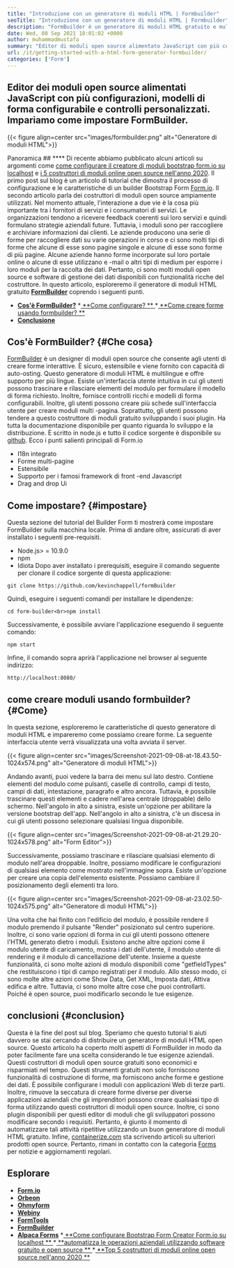 ```yaml
---
title: "Introduzione con un generatore di moduli HTML | Formbuilder" 
seoTitle: "Introduzione con un generatore di moduli HTML | Formbuilder" 
description: "FormBuilder è un generatore di moduli HTML gratuito e multilingue con interfaccia utente Drag & Drop. Segui questo tutorial per imparare a configurarlo su LocalHost." 
date: Wed, 08 Sep 2021 18:01:02 +0000
author: muhammadmustafa
summary: "Editor di moduli open source alimentato JavaScript con più configurazioni, modelli di modulo configurabile e controlli personalizzati. Impariamo come impostare FormBuilder." 
url: /it/getting-started-with-a-html-form-generator-formbuilder/
categories: ['Form']
---
```


## Editor dei moduli open source alimentati JavaScript con più configurazioni, modelli di forma configurabile e controlli personalizzati. Impariamo come impostare FormBuilder.

{{< figure align=center src="images/formbuilder.png" alt="Generatore di moduli HTML">}}


Panoramica ##  **** 
Di recente abbiamo pubblicato alcuni articoli su argomenti come [come configurare il creatore di moduli bootstrap form.io su localhost][1] e [i 5 costruttori di moduli online open source nell'anno 2020][2]. Il primo post sul blog è un articolo di tutorial che dimostra il processo di configurazione e le caratteristiche di un builder Bootstrap Form [Form.io][3]. Il secondo articolo parla dei costruttori di moduli open source ampiamente utilizzati. Nel momento attuale, l'interazione a due vie è la cosa più importante tra i fornitori di servizi e i consumatori di servizi. Le organizzazioni tendono a ricevere feedback coerenti sui loro servizi e quindi formulano strategie aziendali future. Tuttavia, i moduli sono per raccogliere e archiviare informazioni dai clienti. Le aziende producono una serie di forme per raccogliere dati su varie operazioni in corso e ci sono molti tipi di forme che alcune di esse sono pagine singole e alcune di esse sono forme di più pagine. Alcune aziende hanno forme incorporate sul loro portale online o alcune di esse utilizzano e -mail o altri tipi di medium per esporre i loro moduli per la raccolta dei dati.
Pertanto, ci sono molti moduli open source e software di gestione dei dati disponibili con funzionalità ricche del costruttore. In questo articolo, esploreremo il generatore di moduli HTML gratuito  **[FormBuilder][4]**  coprendo i seguenti punti.
  * **[Cos'è FormBuilder?][5]**
  *[ **Come configurare? ** ][6]
  *[ **Come creare forme usando formbuilder? ** ][7]
  * **[Conclusione][8]**

## Cos'è FormBuilder?   {#Che cosa}
[FormBuilder][4] è un designer di moduli open source che consente agli utenti di creare forme interattive. È sicuro, estensibile e viene fornito con capacità di auto-osting. Questo generatore di moduli HTML è multilingue e offre supporto per più lingue. Esiste un'interfaccia utente intuitiva in cui gli utenti possono trascinare e rilasciare elementi del modulo per formulare il modello di forma richiesto. Inoltre, fornisce controlli ricchi e modelli di forma configurabili. Inoltre, gli utenti possono creare più schede sull'interfaccia utente per creare moduli multi -pagina. Soprattutto, gli utenti possono tendere a questo costruttore di moduli gratuito sviluppando i suoi plugin. Ha tutta la documentazione disponibile per quanto riguarda lo sviluppo e la distribuzione. È scritto in node.js e tutto il codice sorgente è disponibile su [github][9].
Ecco i punti salienti principali di Form.io
  * I18n integrato
  * Forme multi-pagine
  * Estensibile
  * Supporto per i famosi framework di front -end Javascript
  * Drag and drop Ui

## Come impostare?   {#impostare}
Questa sezione del tutorial del Builder Form ti mostrerà come impostare FormBuilder sulla macchina locale.
Prima di andare oltre, assicurati di aver installato i seguenti pre-requisiti.
  * Node.js> = 10.9.0
  * npm
  * Idiota
Dopo aver installato i prerequisiti, eseguire il comando seguente per clonare il codice sorgente di questa applicazione:
```
git clone https://github.com/kevinchappell/formBuilder
```
Quindi, eseguire i seguenti comandi per installare le dipendenze:
```
cd form-builder<br>npm install 
```
Successivamente, è possibile avviare l'applicazione eseguendo il seguente comando:
```
npm start
```
Infine, il comando sopra aprirà l'applicazione nel browser al seguente indirizzo:
```
http://localhost:8080/
```

## come creare moduli usando formbuilder?   {#Come}
In questa sezione, esploreremo le caratteristiche di questo generatore di moduli HTML e impareremo come possiamo creare forme.
La seguente interfaccia utente verrà visualizzata una volta avviata il server.

{{< figure align=center src="images/Screenshot-2021-09-08-at-18.43.50-1024x574.png" alt="Generatore di moduli HTML">}}

Andando avanti, puoi vedere la barra dei menu sul lato destro. Contiene elementi del modulo come pulsanti, caselle di controllo, campi di testo, campi di dati, intestazione, paragrafo e altro ancora. Tuttavia, è possibile trascinare questi elementi e cadere nell'area centrale (droppable) dello schermo. Nell'angolo in alto a sinistra, esiste un'opzione per abilitare la versione bootstrap dell'app. Nell'angolo in alto a sinistra, c'è un discesa in cui gli utenti possono selezionare qualsiasi lingua disponibile.

{{< figure align=center src="images/Screenshot-2021-09-08-at-21.29.20-1024x578.png" alt="Form Editor">}}

Successivamente, possiamo trascinare e rilasciare qualsiasi elemento di modulo nell'area droppable. Inoltre, possiamo modificare le configurazioni di qualsiasi elemento come mostrato nell'immagine sopra. Esiste un'opzione per creare una copia dell'elemento esistente. Possiamo cambiare il posizionamento degli elementi tra loro.

{{< figure align=center src="images/Screenshot-2021-09-08-at-23.02.50-1024x575.png" alt="Generatore di moduli HTML">}}

Una volta che hai finito con l'edificio del modulo, è possibile rendere il modulo premendo il pulsante "Render" posizionato sul centro superiore. Inoltre, ci sono varie opzioni di forma in cui gli utenti possono ottenere l'HTML generato dietro i moduli. Esistono anche altre opzioni come il modulo utente di caricamento, mostra i dati dell'utente, il modulo utente di rendering e il modulo di cancellazione dell'utente. Insieme a queste funzionalità, ci sono molte azioni di modulo disponibili come "getfieldTypes" che restituiscono i tipi di campo registrati per il modulo. Allo stesso modo, ci sono molte altre azioni come Show Data, Get XML, Imposta dati, Attiva edifica e altre. Tuttavia, ci sono molte altre cose che puoi controllarti. Poiché è open source, puoi modificarlo secondo le tue esigenze.

## conclusioni   {#conclusion}
Questa è la fine del post sul blog. Speriamo che questo tutorial ti aiuti davvero se stai cercando di distribuire un generatore di moduli HTML open source. Questo articolo ha coperto molti aspetti di FormBuilder in modo da poter facilmente fare una scelta considerando le tue esigenze aziendali. Questi costruttori di moduli open source gratuiti sono economici e risparmiati nel tempo. Questi strumenti gratuiti non solo forniscono funzionalità di costruzione di forme, ma forniscono anche forme e gestione dei dati. È possibile configurare i moduli con applicazioni Web di terze parti. Inoltre, rimuove la seccatura di creare forme diverse per diverse applicazioni aziendali che gli imprenditori possono creare qualsiasi tipo di forma utilizzando questi costruttori di moduli open source. Inoltre, ci sono plugin disponibili per questi editor di moduli che gli sviluppatori possono modificare secondo i requisiti. Pertanto, è giunto il momento di automatizzare tali attività ripetitive utilizzando un buon generatore di moduli HTML gratuito.
Infine, [containerize.com][10] sta scrivendo articoli su ulteriori prodotti open source. Pertanto, rimani in contatto con la categoria [Forms][11] per notizie e aggiornamenti regolari.

## Esplorare
  * **[Form.io][3]**
  * **[Orbeon][12]**
  * **[Ohmyform][13]**
  * **[Webiny][14]**
  * **[FormTools][15]**
  * **[FormBuilder][4]**
  * **[Alpaca Forms][16]**
  *[ **Come configurare Bootstrap Form Creator Form.io su localhost ** ][1]
  *[ **automatizza le operazioni aziendali utilizzando software gratuito e open source ** ][17]
  *[ **Top 5 costruttori di moduli online open source nell'anno 2020 ** ][2]

  
[1]: https://blog.containerize.com/form/how-to-setup-bootstrap-form-creator-formio-on-localhost/
[2]: https://blog.containerize.com/form/top-5-open-source-online-form-builders-in-year-2020/
[3]: https://products.containerize.com/form/formio/
[4]: https://products.containerize.com/form/formbuilder/
[5]: #what
[6]: #setup
[7]: #how
[8]: #Conclusion
[9]: https://github.com/kevinchappell/formBuilder
[10]: https://www.containerize.com/
[11]: https://products.containerize.com/healthcare-technologies/
[12]: https://products.containerize.com/form/orbeon/
[13]: https://products.containerize.com/form/ohmyform/
[14]: https://products.containerize.com/form/webiny/
[15]: https://products.containerize.com/form/formtools/
[16]: https://products.containerize.com/form/alpaca/
[17]: https://blog.containerize.com/blogging/automate-business-operations-using-open-source-software/
